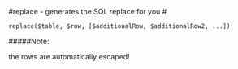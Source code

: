 #replace - generates the SQL replace for you #

```
replace($table, $row, [$additionalRow, $additionalRow2, ...])

```
#####Note:

the rows are automatically escaped!